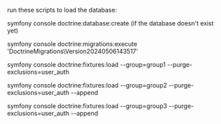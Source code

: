 run these scripts to load the database:

symfony console doctrine:database:create  (if the database doesn't exist yet)

symfony console doctrine:migrations:execute 'DoctrineMigrations\Version20240506143517'

symfony console doctrine:fixtures:load --group=group1 --purge-exclusions=user_auth

symfony console doctrine:fixtures:load --group=group2 --purge-exclusions=user_auth --append

symfony console doctrine:fixtures:load --group=group3 --purge-exclusions=user_auth --append
